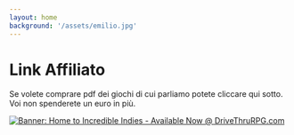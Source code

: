 ```yaml
---
layout: home
background: '/assets/emilio.jpg'
---
```

# Link Affiliato
Se volete comprare pdf dei giochi di cui parliamo potete cliccare qui sotto. Voi non spenderete un euro in più.

<a href="https://www.drivethrurpg.com/top_100_small_press.php?src=affiliate3991617&affiliate_id=3991617"><img src="https://www.drivethrurpg.com/themes/dtrpg/images/728x90indies.png" border="0" title="Home to Incredible Indies - Available Now @ DriveThruRPG.com" alt="Banner: Home to Incredible Indies - Available Now @ DriveThruRPG.com" /></a>